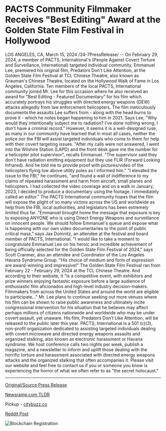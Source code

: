 # PACTS Community Filmmaker Receives "Best Editing" Award at the Golden State Film Festival in Hollywood

LOS ANGELES, CA, March 15, 2024 /24-7PressRelease/ -- On February 29, 2024, a member of PACTS, International's (People Against Covert Torture and Surveillance, International) targeted individual community, Emmanuel Lee, premiered his original film, Predators Don't Like Attention, at the Golden State Film Festival at TCL Chinese Theatre, also known as Grauman's Chinese Theatre, located on the Hollywood Walk of Fame in Los Angeles, California.   Ten members of the local PACTS, International community joined Mr. Lee for this occasion where he also received an award for "Best Editing - Featured Documentary" for his film which accurately portrays his struggles with directed energy weapons {DEW) attacks allegedly from law enforcement helicopters.  The film meticulously documents the assaults Lee suffers from - along with the head burns to prove it - which he notes began happening to him in 2021. Says Lee, "Why would they intentionally subject me to radiation? I've done nothing wrong, I don't have a criminal record."  However, it seems it is a well-designed ruse, as many in our community have learned that in most all cases, neither the police nor the FBI will assist targeted individuals who come to them for help with their covert targeting issues.   "After my calls were not answered, I went into the Wilshire Station (LAPD) and the front desk gave me the number for a helicopter pilot supervisor", recalls Emmanuel. "The supervisor said they don't have radiation emitting equipment but they use FLIR (Forward Looking Infrared). And he told me to provide proof with pictures/video of the helicopters flying low above utility poles as I informed him."   "I elevated the issue to the FBI," he continues, "and found a wall of indifference to my claims of repeated harassment and harm from aircraft, small planes and helicopters. I had collected the video coverage and on a walk in January, 2023, I decided to produce a documentary using the footage. I immediately called an editor."  The PACTS International community hopes that the film will expose the plight of so many victims across the US and worldwide as help from the FBI, local authorities, and legislators has been extremely limited thus far.   "Emmanuel brought home the message that exposure is key to exposing ANYONE who is using Direct Energy Weapons and surveillance on innocent people. We should follow Emmanuel's queue and expose what is happening with our own video documentaries to the point of public critical mass," says Jax Domnitz, an attendee at the festival and board member of PACTS, International.   "I would like to take a moment to congratulate Emmanuel Lee on his heroic and incredible achievement of being officially selected for the Golden State Film Festival of 2024," says Scott Cranmer, also an attendee and Coordinator of the Los Angeles Havana Syndrome Group. "His choice of medium and form of expression are award-winning and impressive!"  The Golden State Film Festival ran from February 22 - February 29, 2024 at the TCL Chinese Theatre. And according to their website, it "is a competitive event, with exhibitors and prize winners enjoying fantastic exposure before a large audience of enthusiastic film aficionados and high-level industry decision-makers. Filmmakers from across the United States and around the world are eligible to participate..."   Mr. Lee plans to continue seeking out more venues where his film can be shown to raise public awareness and ultimately incite congressional intervention for his situation that he believes may affect perhaps millions of citizens nationwide and worldwide who may be under covert assault, yet unaware.  His film, Predators Don't Like Attention, will be released to the public later this year.  PACTS, International is a 501 (c)(3), non-profit organization dedicated to assisting targeted individuals dealing with covert microwave and directed energy weapons assaults and organized stalking, also known as electronic harassment or Havana syndrome.   We host conference calls two nights per week, publish a magazine, and a newsletter to inform and uplift those dealing with the horrific torture and harassment associated with directed energy weapons attacks and the organized stalking that often accompanies it.   Please visit our website and feel free to contact us if you or someone you know is experiencing the horror of what we often refer to as "the secret holocaust." 

---

[Original/Source Press Release](https://www.24-7pressrelease.com/press-release/509283/pacts-community-filmmaker-receives-best-editing-award-at-the-golden-state-film-festival-in-hollywood)
                    

[Newsramp.com TLDR](https://newsramp.com/curated-news/member-of-pacts-international-premieres-award-winning-documentary-at-golden-state-film-festival/e84f6160416713f468aaf892c264d0c6) 


Pickup - [citybuzz.co](https://citybuzz.co/2024/03/15/pacts-filmmaker-wins-award-for-exposing-covert-torture)
 



[Reddit Post](https://www.reddit.com/r/AwardsAndRecognition/comments/1bf85ug/member_of_pacts_international_premieres/) 



![Blockchain Registration](https://cdn.newsramp.app/24-7PressRelease/qrcode/243/15/davegiKA.webp)
